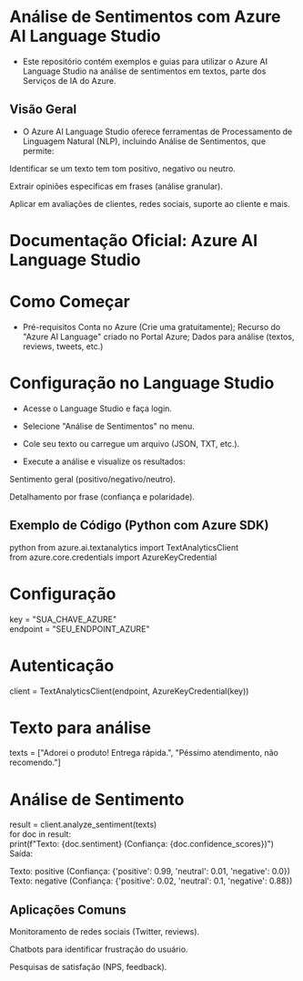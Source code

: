 # Análise de Sentimentos com Azure AI Language Studio

- Este repositório contém exemplos e guias para utilizar o Azure AI Language Studio na análise de sentimentos em textos, parte dos Serviços de IA do Azure.

## Visão Geral
 
- O Azure AI Language Studio oferece ferramentas de Processamento de Linguagem Natural (NLP), incluindo Análise de Sentimentos, que permite:

Identificar se um texto tem tom positivo, negativo ou neutro.

Extrair opiniões específicas em frases (análise granular).

Aplicar em avaliações de clientes, redes sociais, suporte ao cliente e mais.

# Documentação Oficial: Azure AI Language Studio

# Como Começar
- Pré-requisitos
Conta no Azure (Crie uma gratuitamente);
Recurso do "Azure AI Language" criado no Portal Azure;
Dados para análise (textos, reviews, tweets, etc.)

# Configuração no Language Studio
- Acesse o Language Studio e faça login.

- Selecione "Análise de Sentimentos" no menu.

- Cole seu texto ou carregue um arquivo (JSON, TXT, etc.).

- Execute a análise e visualize os resultados:

Sentimento geral (positivo/negativo/neutro).

Detalhamento por frase (confiança e polaridade).

## Exemplo de Código (Python com Azure SDK)
python
from azure.ai.textanalytics import TextAnalyticsClient  
from azure.core.credentials import AzureKeyCredential  

# Configuração  
key = "SUA_CHAVE_AZURE"  
endpoint = "SEU_ENDPOINT_AZURE"  

# Autenticação  
client = TextAnalyticsClient(endpoint, AzureKeyCredential(key))  

# Texto para análise  
texts = ["Adorei o produto! Entrega rápida.", "Péssimo atendimento, não recomendo."]  

# Análise de Sentimento  
result = client.analyze_sentiment(texts)  
for doc in result:  
    print(f"Texto: {doc.sentiment} (Confiança: {doc.confidence_scores})")  
Saída:

Texto: positive (Confiança: {'positive': 0.99, 'neutral': 0.01, 'negative': 0.0})  
Texto: negative (Confiança: {'positive': 0.02, 'neutral': 0.1, 'negative': 0.88})  
## Aplicações Comuns
Monitoramento de redes sociais (Twitter, reviews).

Chatbots para identificar frustração do usuário.

Pesquisas de satisfação (NPS, feedback).

